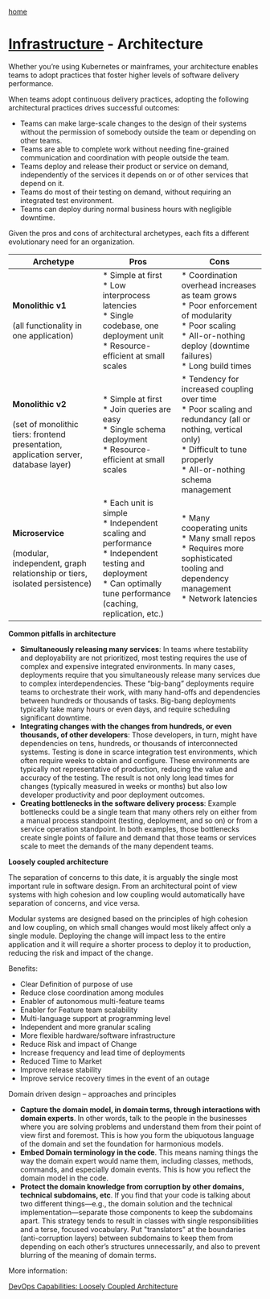 [home](../README.md)
# [Infrastructure](README.md) - Architecture


Whether you’re using Kubernetes or mainframes, your architecture enables teams to adopt practices that foster higher levels of software delivery performance.

When teams adopt continuous delivery practices, adopting the following architectural practices drives successful outcomes:

* Teams can make large-scale changes to the design of their systems without the permission of somebody outside the team or depending on other teams.
* Teams are able to complete work without needing fine-grained communication and coordination with people outside the team.
* Teams deploy and release their product or service on demand, independently of the services it depends on or of other services that depend on it.
* Teams do most of their testing on demand, without requiring an integrated test environment.
* Teams can deploy during normal business hours with negligible downtime.


Given the pros and cons of architectural archetypes, each fits a different evolutionary need for an organization.

| Archetype | Pros | Cons |
|---|---|---|
| **Monolithic v1**<br><br>(all functionality in one application) | * Simple at first<br>* Low interprocess latencies<br>* Single codebase, one deployment unit<br>* Resource-efficient at small scales | * Coordination overhead increases as team grows<br>* Poor enforcement of modularity<br>* Poor scaling<br>* All-or-nothing deploy (downtime failures)<br>* Long build times |
| **Monolithic v2**<br><br>(set of monolithic tiers: frontend presentation, application server, database layer) | * Simple at first<br>* Join queries are easy<br>* Single schema deployment<br>* Resource-efficient at small scales | * Tendency for increased coupling over time<br>* Poor scaling and redundancy (all or nothing, vertical only)<br>* Difficult to tune properly<br>* All-or-nothing schema management |
| **Microservice**<br><br>(modular, independent, graph relationship or tiers, isolated persistence) | * Each unit is simple<br>* Independent scaling and performance<br>* Independent testing and deployment<br>* Can optimally tune performance (caching, replication, etc.) | * Many cooperating units<br>* Many small repos<br>* Requires more sophisticated tooling and dependency management<br>* Network latencies |

 

**Common pitfalls in architecture**

* **Simultaneously releasing many services**: In teams where testability and deployability are not prioritized, most testing requires the use of complex and expensive integrated environments. In many cases, deployments require that you simultaneously release many services due to complex interdependencies. These “big-bang” deployments require teams to orchestrate their work, with many hand-offs and dependencies between hundreds or thousands of tasks. Big-bang deployments typically take many hours or even days, and require scheduling significant downtime.
* **Integrating changes with the changes from hundreds, or even thousands, of other developers**: Those developers, in turn, might have dependencies on tens, hundreds, or thousands of interconnected systems. Testing is done in scarce integration test environments, which often require weeks to obtain and configure. These environments are typically not representative of production, reducing the value and accuracy of the testing. The result is not only long lead times for changes (typically measured in weeks or months) but also low developer productivity and poor deployment outcomes.
* **Creating bottlenecks in the software delivery process**: Example bottlenecks could be a single team that many others rely on either from a manual process standpoint (testing, deployment, and so on) or from a service operation standpoint. In both examples, those bottlenecks create single points of failure and demand that those teams or services scale to meet the demands of the many dependent teams.


**Loosely coupled architecture**

The separation of concerns to this date, it is arguably the single most important rule in software design. From an architectural point of view systems with high cohesion and low coupling would automatically have separation of concerns, and vice versa.

Modular systems are designed based on the principles of high cohesion and low coupling, on which small changes would most likely affect only a single module. Deploying the change will impact less to the entire application and it will require a shorter process to deploy it to production, reducing the risk and impact of the change.


Benefits:

* Clear Definition of purpose of use
* Reduce close coordination among modules
* Enabler of autonomous multi-feature teams
* Enabler for Feature team scalability
* Multi-language support at programming level
* Independent and more granular scaling
* More flexible hardware/software infrastructure
* Reduce Risk and impact of Change
* Increase frequency and lead time of deployments
* Reduced Time to Market
* Improve release stability
* Improve service recovery times in the event of an outage


Domain driven design – approaches and principles

* **Capture the domain model, in domain terms, through interactions with domain experts**. In other words, talk to the people in the businesses where you are solving problems and understand them from their point of view first and foremost. This is how you form the ubiquotous language of the domain and set the foundation for harmonious models.
* **Embed Domain terminology in the code**. This means naming things the way the domain expert would name them, including classes, methods, commands, and especially domain events. This is how you reflect the domain model in the code.
* **Protect the domain knowledge from corruption by other domains, technical subdomains, etc**. If you find that your code is talking about two different things—e.g., the domain solution and the technical implementation—separate those components to keep the subdomains apart. This strategy tends to result in classes with single responsibilities and a terse, focused vocabulary. Put "translators" at the boundaries (anti-corruption layers) between subdomains to keep them from depending on each other’s structures unnecessarily, and also to prevent blurring of the meaning of domain terms.


More information:

[DevOps Capabilities: Loosely Coupled Architecture](https://dora.dev/devops-capabilities/technical/loosely-coupled-architecture/)
